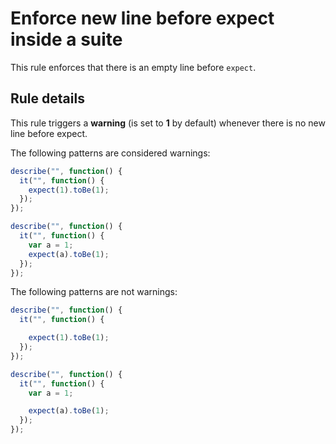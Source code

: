 # Enforce new line before expect inside a suite

This rule enforces that there is an empty line before `expect`.

## Rule details

This rule triggers a **warning** (is set to **1** by default) whenever there is no new line before expect.

The following patterns are considered warnings:

```js
describe("", function() {
  it("", function() {
    expect(1).toBe(1);
  });
});
```

```js
describe("", function() {
  it("", function() {
    var a = 1;
    expect(a).toBe(1);
  });
});
```

The following patterns are not warnings:

```js
describe("", function() {
  it("", function() {

    expect(1).toBe(1);
  });
});
```

```js
describe("", function() {
  it("", function() {
    var a = 1;

    expect(a).toBe(1);
  });
});
```
